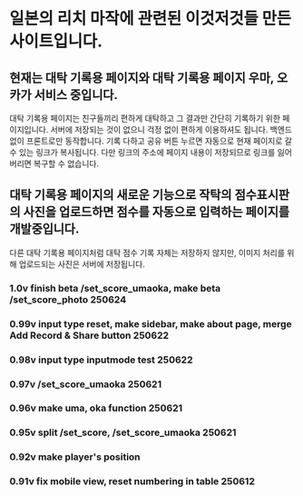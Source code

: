 # 일본의 리치 마작에 관련된 이것저것들 만든 사이트입니다.

## 현재는 대탁 기록용 페이지와 대탁 기록용 페이지 우마, 오카가 서비스 중입니다.
대탁 기록용 페이지는 친구들끼리 편하게 대탁하고 그 결과만 간단히 기록하기 위한 페이지입니다.
서버에 저장되는 것이 없으니 걱정 없이 편하게 이용하셔도 됩니다.
백엔드 없이 프론트로만 동작합니다.
기록 다하고 공유 버튼 누르면 자동으로 현재 페이지로 갈 수 있는 링크가 복사됩니다.
다만 링크의 주소에 페이지 내용이 저장되므로 링크를 잃어버리면 복구할 수 없습니다.

## 대탁 기록용 페이지의 새로운 기능으로 작탁의 점수표시판의 사진을 업로드하면 점수를 자동으로 입력하는 페이지를 개발중입니다.
다른 대탁 기록용 페이지처럼 대탁 점수 기록 자체는 저장하지 않지만, 이미지 처리를 위해 업로드되는 사진은 서버에 저장됩니다.

### 1.0v finish beta /set_score_umaoka, make beta /set_score_photo 250624
### 0.99v input type reset, make sidebar, make about page, merge Add Record & Share button 250622
### 0.98v input type inputmode test 250622
### 0.97v /set_score_umaoka 250621
### 0.96v make uma, oka function 250621
### 0.95v split /set_score, /set_score_umaoka 250621
### 0.92v make player's position
### 0.91v fix mobile view, reset numbering in table 250612